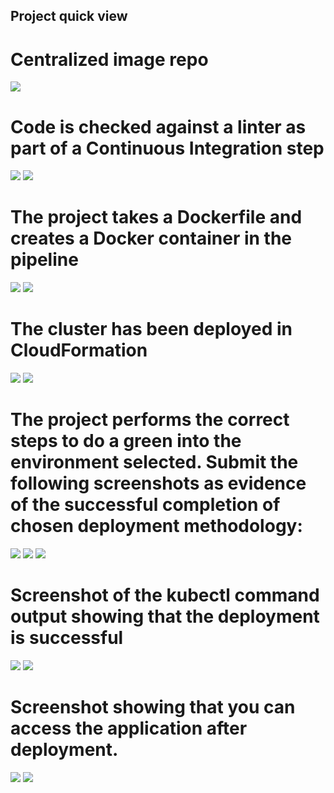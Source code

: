 ## Project quick view

# Centralized image repo

<img src="images/dockerhub.png" />

# Code is checked against a linter as part of a Continuous Integration step

<img src="images/fail_lint.png" />
<img src="images/pass_lint.png" />

# The project takes a Dockerfile and creates a Docker container in the pipeline

<img src="images/build_docker.png" />
<img src="images/push_docker.png" />

# The cluster has been deployed in CloudFormation

<img src="images/cloudformtion_cluster_stack.png" />
<img src="images/cloudformtion_network_stack.png" />

# The project performs the correct steps to do a green into the environment selected. Submit the following screenshots as evidence of the successful completion of chosen deployment methodology:

<img src="images/circleci_pipeline.png" />
<img src="images/ec2_instance.png" />
<img src="images/eks_cluster.png" />

# Screenshot of the kubectl command output showing that the deployment is successful

<img src="images/deploy_app.png" />
<img src="images/smoke_test.png" />

# Screenshot showing that you can access the application after deployment.

<img src="images/website_initial.png" />
<img src="images/website_after_deploying.png" />
